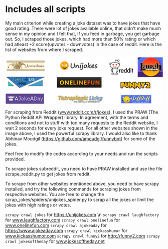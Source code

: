 # Includes all scripts 

My main criterion while creating a joke dataset was to have jokes that have good rating. There were lot of jokes available online, that didn't make much sense in my opinion and I felt that, if you feed in garbage, you get garbage out. So, I scraped those jokes, which had more than 50% rating or which had atleast +2 score(upvotes - downvotes) in the case of reddit. Here is the list of websites from where I scraped. 

![Alt text](joke_sources.png "Joke_Sources")

For scraping from Reddit (www.reddit.com/r/jokes), I used the PRAW (The Python Reddit API Wrapper) library. In agreement, with the terms and conditions and not to stuff with too many requests to the Reddit website, I wait 2 seconds for every joke request. For all other websites shown in the image above, I used the powerful scrapy library. I would also like to thank Abhinav Moudgil (https://github.com/amoudgl/funnybot) for some of the jokes. 

Feel free to modify the codes according to your needs and run the scripts provided.

To scrape jokes subreddit, you need to have PRAW installed and use the file scrape_reddit.py to get jokes from reddit.

To scrape from other websites mentioned above, you need to have scrapy installed, and try the following commands for scraping jokes from respective websites. You are free to change the scrap_jokes/spiders/unijokes_spider.py to scrap all the jokes or limit the jokes with high ratings or votes. 

`scrapy crawl jokes` for https://unijokes.com \n
`scrapy crawl laughfactory` for www.laughfactory.com
`scrapy crawl onelinefun` for www.onelinefun.com
`scrapy crawl ajokeaday` for https://www.ajokeaday.com
`scrapy crawl kickasshumor` for www.kickasshumor.com
`scrapy crawl funny2` for http://funny2.com
`scrapy crawl jokesoftheday` for www.jokesoftheday.net


